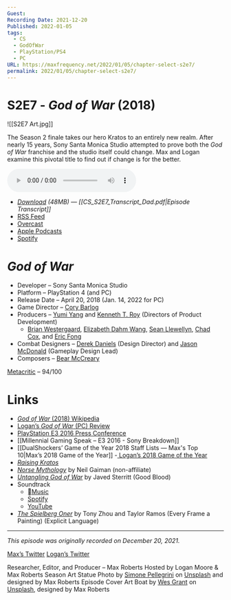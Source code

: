 ```yaml
---
Guest: 
Recording Date: 2021-12-20
Published: 2022-01-05
tags:
  - CS
  - GodOfWar
  - PlayStation/PS4
  - PC
URL: https://maxfrequency.net/2022/01/05/chapter-select-s2e7/
permalink: 2022/01/05/chapter-select-s2e7/
---
```

# S2E7 - *God of War* (2018)

![[S2E7 Art.jpg]]

The Season 2 finale takes our hero Kratos to an entirely new realm. After nearly 15 years, Sony Santa Monica Studio attempted to prove both the *God of War* franchise and the studio itself could change. Max and Logan examine this pivotal title to find out if change is for the better.

<audio controls>
  <source src="https://traffic.libsyn.com/chapterselectpod/CS_S2E7_Final.mp3">
</audio>

- *[Download](https://traffic.libsyn.com/chapterselectpod/CS_S2E7_Final.mp3) (48MB)  — [[CS_S2E7_Transcript_Dad.pdf|Episode Transcript]]*
- [RSS Feed](https://chapterselectpod.libsyn.com/rss)
- [Overcast](https://overcast.fm/itunes1568777352/chapter-select)
- [Apple Podcasts](https://podcasts.apple.com/us/podcast/chapter-select/id1568777352)
- [Spotify](https://open.spotify.com/show/4f1TLZXbwtSX7uHROe9KlS)
# *God of War*

- Developer – Sony Santa Monica Studio
- Platform – PlayStation 4 (and PC)
- Release Date – April 20, 2018 (Jan. 14, 2022 for PC)
- Game Director – [Cory Barlog](https://en.wikipedia.org/wiki/Cory_Barlog)
- Producers – [Yumi Yang](https://www.mobygames.com/developer/sheet/view/developerId,174365/) and [Kenneth T. Roy](https://www.mobygames.com/developer/sheet/view/developerId,21952/) (Directors of Product Development)
	- [Brian Westergaard](https://www.mobygames.com/developer/sheet/view/developerId,78007/), [Elizabeth Dahm Wang](https://www.mobygames.com/developer/sheet/view/developerId,365536/), [Sean Llewellyn](https://www.mobygames.com/developer/sheet/view/developerId,421067/), [Chad Cox](https://www.mobygames.com/developer/sheet/view/developerId,267324/), and [Eric Fong](https://www.mobygames.com/developer/sheet/view/developerId,13505/)
- Combat Designers – [Derek Daniels](https://www.mobygames.com/developer/sheet/view/developerId,73059/) (Design Director) and [Jason McDonald](https://www.mobygames.com/developer/sheet/view/developerId,4707/) (Gameplay Design Lead)
- Composers – [Bear McCreary](https://en.wikipedia.org/wiki/Bear_McCreary)

[Metacritic](https://www.metacritic.com/game/playstation-4/god-of-war) – 94/100
# Links

- [*God of War* (2018) Wikipedia](https://en.wikipedia.org/wiki/God_of_War_(2018_video_game))
- [Logan’s *God of War* (PC) Review](https://comicbook.com/gaming/news/god-of-war-pc-review/)
- [PlayStation E3 2016 Press Conference](https://youtube.com/watch?v=GwofRzkROo4&t=1766)
- [[Millennial Gaming Speak – E3 2016 - Sony Breakdown]]
- [[DualShockers’ Game of the Year 2018 Staff Lists — Max's Top 10|Max’s 2018 Game of the Year]]
-[ Logan’s 2018 Game of the Year](https://www.dualshockers.com/dualshockers-game-of-the-year-2018-logan-top-10/)
- [*Raising Kratos*](https://youtu.be/lJZWKBDXXFY)
- [*Norse Mythology*](https://www.amazon.com/Norse-Mythology-Neil-Gaiman/dp/0393356183/) by Neil Gaiman (non-affiliate)
- [*Untangling God of War*](https://youtu.be/yegRHiaao7U) by Javed Sterritt (Good Blood)
- Soundtrack
	- [Music](https://music.apple.com/us/album/god-of-war-playstation-soundtrack/1370190783)
	- [Spotify](https://open.spotify.com/album/3AieuV7WztobSMYG86Hdez)
	- [YouTube](https://youtube.com/playlist?list=OLAK5uy_nWbRrBVDIDM_08DLg_u1uagBWoHdPQS5k)
- *[The Spielberg Oner](https://youtu.be/8q4X2vDRfRk)* by Tony Zhou and Taylor Ramos (Every Frame a Painting) (Explicit Language)

---
*This episode was originally recorded on December 20, 2021.*

[Max’s Twitter](https://www.twitter.com/maxroberts143)
[Logan’s Twitter](https://www.twitter.com/mooreman12)

Researcher, Editor, and Producer – Max Roberts
Hosted by Logan Moore & Max Roberts
Season Art Statue Photo by [Simone Pellegrini](https://unsplash.com/@mazerone) on [Unsplash](https://unsplash.com/photos/L3QG_OBluT0) and designed by Max Roberts
Episode Cover Art Boat by [Wes Grant](https://unsplash.com/@_wesgrant) on [Unsplash](https://unsplash.com/photos/244yXzOilz0), designed by Max Roberts